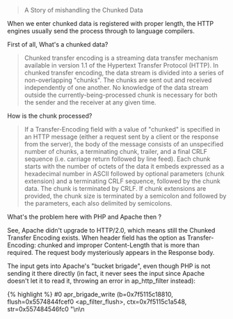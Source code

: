 > A Story of mishandling the Chunked Data


When we enter chunked data is registered with proper length, the HTTP engines usually send the process through to language compilers.

First of all, What's a chunked data?

>Chunked transfer encoding is a streaming data transfer mechanism available in version 1.1 of the Hypertext Transfer Protocol (HTTP). In chunked transfer encoding, the data stream is divided into a series of non-overlapping "chunks". The chunks are sent out and received independently of one another. No knowledge of the data stream outside the currently-being-processed chunk is necessary for both the sender and the receiver at any given time.

How is the chunk processed? 

>If a Transfer-Encoding field with a value of "chunked" is specified in an HTTP message (either a request sent by a client or the response from the server), the body of the message consists of an unspecified number of chunks, a terminating chunk, trailer, and a final CRLF sequence (i.e. carriage return followed by line feed).
Each chunk starts with the number of octets of the data it embeds expressed as a hexadecimal number in ASCII followed by optional parameters (chunk extension) and a terminating CRLF sequence, followed by the chunk data. The chunk is terminated by CRLF. If chunk extensions are provided, the chunk size is terminated by a semicolon and followed by the parameters,
each also delimited by semicolons.

 What's the problem here with PHP and Apache then ?
 
 See, Apache didn't upgrade to HTTP/2.0, which means still the Chunked Transfer Encoding exists. When header field has the option as
Transfer-Encoding: chunked and improper Content-Length that is more than required. The request body mysteriously appears in the 
 Response body.
 
 The input gets into Apache's "bucket brigade", even though PHP is not sending it there directly 
 (in fact, it never sees the input since Apache doesn't let it to read it, throwing an error in ap_http_filter instead):


{% highlight %}
#0  apr_brigade_write (b=0x7f5115c18810, flush=0x5574844fcef0 <ap_filter_flush>, ctx=0x7f5115c1a548,                                                  
    str=0x557484546fc0 "<!DOCTYPE HTML PUBLIC \"-//IETF//DTD HTML 2.0//EN\">\n<html><head>\n<title>", nbyte=71) at ./buckets/apr_brigade.c:433        
#1  0x00005574844feebc in buffer_output (r=<optimized out>, str=<optimized out>, len=<optimized out>) at protocol.c:1898
#2  0x0000557484500d9e in ap_rvputs (r=r@entry=0x7f5115c190a0) at protocol.c:2022                                                                    
#3  0x000055748452dde0 in ap_send_error_response (r=0x7f5115c190a0, recursive_error=0) at http_protocol.c:1539                                        
#4  0x0000557484532eb6 in ap_http_header_filter (f=0x7f5115c1a570, b=0x7f5115c186e0) at http_filters.c:1335   
#5  0x0000557484500832 in ap_content_length_filter (f=0x7f5115c1a548, b=0x7f5115c186e0) at protocol.c:1769                  
#6  0x000055748453415a in ap_byterange_filter (f=0x7f5115c1a520, bb=0x7f5115c186e0) at byterange_filter.c:494                                         
#7  0x00007f51130855f4 in deflate_out_filter (f=<optimized out>, bb=0x7f5115c186e0) at mod_deflate.c:831
#8  0x00007f511285f10a in filter_harness (f=0x7f5115c17860, bb=0x7f5115c186e0) at mod_filter.c:323                 
#9  0x00005574845312df in ap_http_filter (f=<optimized out>, b=0x7f5115c18540, mode=<optimized out>, block=<optimized out>, readbytes=16384)          
    at http_filters.c:555                                                                                                                           
#10 0x00007f5111cf941f in php_apache_sapi_read_post (buf=0x7fffa5bf0500 "", count_bytes=16384) at ./sapi/apache2handler/sapi_apache2.c:198
#11 0x00007f5111c09d28 in sapi_read_post_block (buffer=buffer@entry=0x7fffa5bf0500 "", buflen=buflen@entry=16384) at ./main/SAPI.c:248                
#12 0x00007f5111c0a77d in sapi_deactivate () at ./main/SAPI.c:513                                                                                     
#13 0x00007f5111c00ab9 in php_request_shutdown (dummy=dummy@entry=0x0) at ./main/main.c:1863

{% endhighlight %}


So, what's a bucket brigade?

>Buckets

A bucket is a container for data. Buckets can contain any type of data.
Although the most common case is a block of memory, a bucket may instead contain a file on disc, or even be fed a data stream from a dynamic source such as a separate program. 
Different bucket types exist to hold different kinds of data and the methods for handling it. In OOP terms, the apr_bucket is an abstract base class from which actual bucket types are derived.
There are several different types of data bucket, as well as metadata buckets. We will describe these at the end of this article.

>Brigades

In normal use, there is no such thing as a freestanding bucket: they are contained in bucket brigades.
A brigade is a container that may hold any number of buckets in a ring structure. 
The brigade serves to enable flexible and efficient manipulation of data, and is the unit that gets passed to and 
from your filter. 

>Bucket memory gets intialized way above and waits till the chunked data enters into the memory stream before even it is destroyed.
Now, the brigade memory is mishandled into the way of response brigade memory.

Handlers responsible for this vulnerability is sapi_apache2.c:

{% highlight %}
	if (!parent_req) {
		php_apache_request_dtor(r);
		ctx->request_processed = 1;
		bucket = apr_bucket_eos_create(r->connection->bucket_alloc);
		APR_BRIGADE_INSERT_TAIL(brigade, bucket);
{% endhighlight %}

Patch:

{% highlight %}
	if (!parent_req) {
		php_apache_request_dtor(r);
		ctx->request_processed = 1;
		bucket = apr_bucket_eos_create(r->connection->bucket_alloc);
    brigade = apr_brigade_create(r->pool, r->connection->bucket_alloc);
		APR_BRIGADE_INSERT_TAIL(brigade, bucket);
{% endhighlight %}

Fix added to security repo as 65bc4f464e6a85aad3f578e9d55520601cbdeccf and to https://gist.github.com/smalyshev/e956dbae936df9a7594750caae8a7cf2
